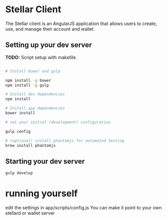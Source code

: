 # Stellar Client

The Stellar client is an AngularJS application that allows users to create, use,
and manage their account and wallet.

## Setting up your dev server
**TODO:** Script setup with makefile.

```bash

# Install bower and gulp

npm install -g bower
npm install -g gulp

# Install dev dependencies
npm install

# Install app dependencies
bower install

# set your initial (development) configuration

gulp config

# (optional) install phantomjs for automated testing
brew install phantomjs

```

## Starting your dev server

```bash
gulp develop
```

# running yourself
edit the settings in app/scripts/config.js
You can make it point to your own stellard or wallet server

